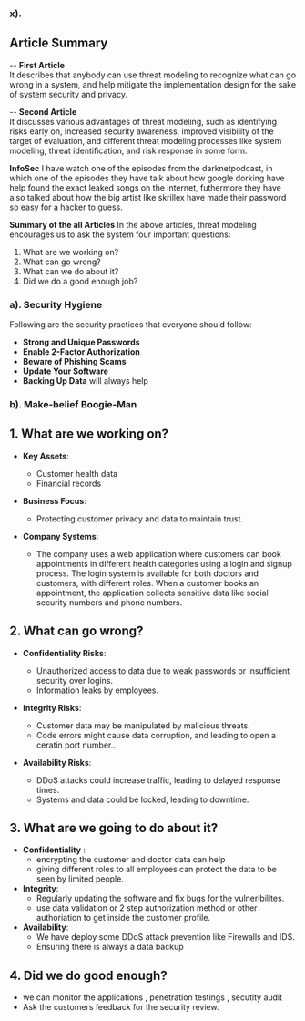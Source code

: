 ### x). 
## Article Summary

   -- **First Article**  
     It describes that anybody can use threat modeling to recognize what can go wrong in a system, and help mitigate the implementation design for the sake of system security and privacy.

   -- **Second Article**  
     It discusses various advantages of threat modeling, such as identifying risks early on, increased security awareness, improved visibility of the target of evaluation, and different threat modeling processes like system modeling, threat identification, and risk response in some form.

 


**InfoSec**
I have watch one of the episodes from the darknetpodcast, in which one of the episodes they have talk about how google dorking have help found the exact leaked songs on the internet, futhermore they have also talked about how the big artist like skrillex have made their password so easy for a hacker to guess.

**Summary of the all Articles**
In the above articles, threat modeling encourages us to ask the system four important questions:
1. What are we working on?
2. What can go wrong?
3. What can we do about it?
4. Did we do a good enough job?

### a). Security Hygiene

Following are the security practices that everyone should follow:

- **Strong and Unique Passwords**
- **Enable 2-Factor Authorization**
- **Beware of Phishing Scams**
- **Update Your Software**
- **Backing Up Data** will always help

### b). Make-belief Boogie-Man


## 1. What are we working on?

- **Key Assets**:
  - Customer health data
  - Financial records

- **Business Focus**:
  - Protecting customer privacy and data to maintain trust.

- **Company Systems**:
  - The company uses a web application where customers can book appointments in different health categories using a login and signup process. The login system is available for both doctors and customers, with different roles. When a customer books an appointment, the application collects sensitive data like social security numbers and phone numbers.

## 2. What can go wrong?

- **Confidentiality Risks**:
  - Unauthorized access to data due to weak passwords or insufficient security over logins.
  - Information leaks by employees.

- **Integrity Risks**:
  - Customer data may be manipulated by malicious threats.
  - Code errors might cause data corruption, and leading to open a ceratin port number..

- **Availability Risks**:
  - DDoS attacks could increase traffic, leading to delayed response times.
  - Systems and data could be locked, leading to downtime.

## 3. What are we going to do about it?
- **Confidentiality** :
    - encrypting the customer and doctor data can help
    - giving different roles to all employees can protect the data to be seen by limited people.
- **Integrity**:
    - Regularly updating the software and fix bugs for the vulneribilites.
    - use data validation or 2 step authorization method or other authoriation to get inside the customer profile.
- **Availability**:
    - We have deploy some DDoS attack prevention like Firewalls and IDS.
    - Ensuring there is always a data backup
## 4. Did we do good enough?
- we can monitor the applications , penetration testings , secutity audit
- Ask the customers feedback for the security review.
